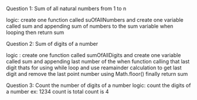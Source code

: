 Question 1: Sum of all natural numbers from 1 to n

logic:
create one function called suOfAllNumbers and create one variable called sum and appending sum of numbers to the sum variable when looping then return sum

Question 2: Sum of digits of a number

logic :
create one function called sumOfAllDigits and create one variable called sum and appending last number of the when function calling that last digit thats for using while loop and use reamainder calculation to get last digit and remove the last point number using Math.floor() finally return sum

Question 3: Count the number of digits of a number
logic: count the digits of a number ex: 1234 count is total count is 4
